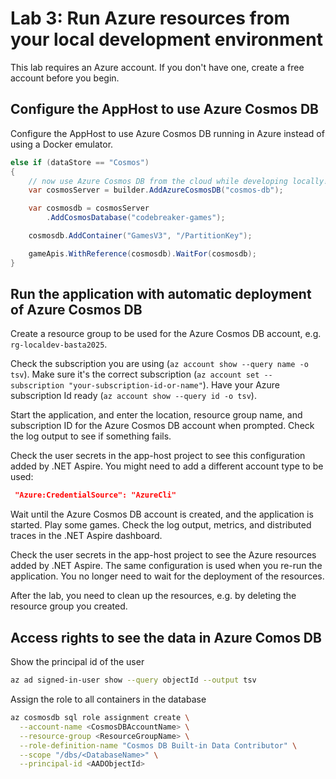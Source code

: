 # Lab 3: Run Azure resources from your local development environment

This lab requires an Azure account. If you don't have one, create a free account before you begin.

## Configure the AppHost to use Azure Cosmos DB

Configure the AppHost to use Azure Cosmos DB running in Azure instead of using a Docker emulator.

```csharp
else if (dataStore == "Cosmos")
{
    // now use Azure Cosmos DB from the cloud while developing locally!
    var cosmosServer = builder.AddAzureCosmosDB("cosmos-db");

    var cosmosdb = cosmosServer
        .AddCosmosDatabase("codebreaker-games");

    cosmosdb.AddContainer("GamesV3", "/PartitionKey");

    gameApis.WithReference(cosmosdb).WaitFor(cosmosdb);
}
```

## Run the application with automatic deployment of Azure Cosmos DB

Create a resource group to be used for the Azure Cosmos DB account, e.g. `rg-localdev-basta2025`.

Check the subscription you are using (`az account show --query name -o tsv`).
Make sure it's the correct subscription (`az account set --subscription "your-subscription-id-or-name"`).
Have your Azure subscription Id ready (`az account show --query id -o tsv`). 

Start the application, and enter the location, resource group name, and subscription ID for the Azure Cosmos DB account when prompted. Check the log output to see if something fails.

Check the user secrets in the app-host project to see this configuration added by .NET Aspire. You might need to add a different account type to be used:

```json
 "Azure:CredentialSource": "AzureCli"
```

Wait until the Azure Cosmos DB account is created, and the application is started. Play some games. Check the log output, metrics, and distributed traces in the .NET Aspire dashboard.

Check the user secrets in the app-host project to see the Azure resources added by .NET Aspire. The same configuration is used when you re-run the application. You no longer need to wait for the deployment of the resources.

After the lab, you need to clean up the resources, e.g. by deleting the resource group you created.

## Access rights to see the data in Azure Comos DB

Show the principal id of the user

```bash
az ad signed-in-user show --query objectId --output tsv
```

Assign the role to all containers in the database

```bash
az cosmosdb sql role assignment create \
  --account-name <CosmosDBAccountName> \
  --resource-group <ResourceGroupName> \
  --role-definition-name "Cosmos DB Built-in Data Contributor" \
  --scope "/dbs/<DatabaseName>" \
  --principal-id <AADObjectId>
```